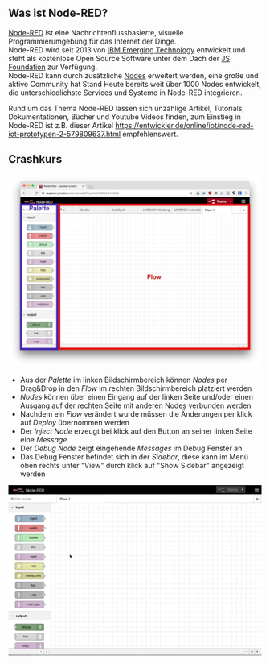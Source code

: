 ## Was ist Node-RED?

[Node-RED](https://nodered.org/about/) ist eine Nachrichtenflussbasierte, visuelle Programmierumgebung für das Internet 
der Dinge.  
Node-RED wird seit 2013 von [IBM Emerging Technology](https://emerging-technology.co.uk/technologies/) 
entwickelt und steht als kostenlose Open Source Software unter dem Dach der [JS Foundation](https://js.foundation/) zur 
Verfügung.    
Node-RED kann durch zusätzliche [Nodes](https://flows.nodered.org/?type=node&num_pages=1) erweitert werden, eine große 
und aktive Community hat Stand Heute bereits weit über 1000 Nodes entwickelt, die unterschiedlichste Services und 
Systeme in Node-RED integrieren.

Rund um das Thema Node-RED lassen sich unzählige Artikel, Tutorials, Dokumentationen, Bücher und Youtube Videos finden, zum Einstieg in Node-RED ist z.B. dieser Artikel https://entwickler.de/online/iot/node-red-iot-prototypen-2-579809637.html empfehlenswert.

## Crashkurs


![](images/crash-1.png)
* Aus der _Palette_ im linken Bildschirmbereich können _Nodes_ per Drag&Drop in den _Flow_ im rechten Bildschirmbereich platziert werden
* _Nodes_ können über einen Eingang auf der linken Seite und/oder einen Ausgang auf der rechten Seite mit anderen Nodes verbunden werden
* Nachdem ein _Flow_ verändert wurde müssen die Änderungen per klick auf _Deploy_ übernommen werden
* Der _Inject Node_ erzeugt bei klick auf den Button an seiner linken Seite eine _Message_
* Der _Debug Node_ zeigt eingehende _Messages_ im Debug Fenster an
* Das Debug Fenster befindet sich in der _Sidebar_, diese kann im Menü oben rechts unter "View" durch klick auf "Show Sidebar" angezeigt werden


![](images/crash-2.mov.gif)


